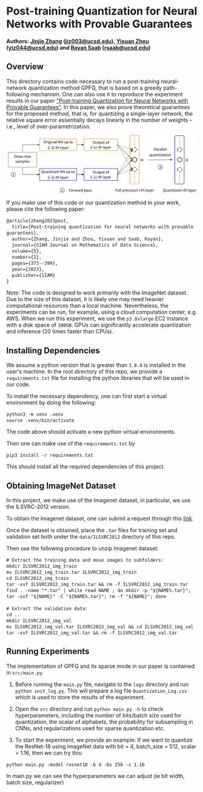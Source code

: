 # Post-training Quantization for Neural Networks with Provable Guarantees

#### Authors: [Jinjie Zhang](https://jayzhang0727.github.io/) (jiz003@ucsd.edu), [Yixuan Zhou](https://yixuanseanzhou.github.io/) (yiz044@ucsd.edu) and [Rayan Saab](https://mathweb.ucsd.edu/~rsaab/) (rsaab@ucsd.edu)

## Overview 
This directory contains code necessary to run a post-training neural-network quantization method GPFQ, that
is based on a greedy path-following mechanism. One can also use it to reproduce the experiment results in our paper ["Post-training Quantization for Neural Networks with Provable Guarantees"](https://arxiv.org/abs/2201.11113). In this paper, we also prove theoretical guarantees for the proposed method, that is, for quantizing a single-layer network, the relative square error essentially decays linearly in the number of weights – i.e., level of over-parametrization. 

![Quantization Scheme](./imgs/algorithm.png)

If you make use of this code or our quantization method in your work, please cite the following paper:

    @article{zhang2023post,
      title={Post-training quantization for neural networks with provable guarantees},
      author={Zhang, Jinjie and Zhou, Yixuan and Saab, Rayan},
      journal={SIAM Journal on Mathematics of Data Science},
      volume={5},
      number={2},
      pages={373--399},
      year={2023},
      publisher={SIAM}
    }

*Note:* The code is designed to work primarily with the ImageNet dataset. Due to the size of this dataset, it is likely one may need heavier computational resources than a local machine. Nevertheless, the experiments can be run, for example, using a cloud computation center, e.g. AWS. When we run this experiment, we use the `p3.8xlarge` EC2 instance with a disk space of `300GB`. GPUs can significantly accelerate quantization and inference (20 times faster than CPUs).

## Installing Dependencies
We assume a python version that is greater than `3.8.0` is installed in the user's 
machine. In the root directory of this repo, we provide a `requirements.txt` file for installing the python libraries that will be used in our code. 

To install the necessary dependency, one can first start a virtual environment
by doing the following: 
```
python3 -m venv .venv
source .venv/bin/activate
```
The code above should activate a new python virtual environments.

Then one can make use of the `requirements.txt` by 
```
pip3 install -r requirements.txt
```
This should install all the required dependencies of this project. 

## Obtaining ImageNet Dataset

In this project, we make use of the Imagenet dataset, 
in particular, we use the ILSVRC-2012 version. 

To obtain the Imagenet dataset, one can submit a request through this [link](https://image-net.org/request).

Once the dataset is obtained, place the `.tar` files for training set and validation set both under the `data/ILSVRC2012` directory of this repo. 

Then use the following procedure to unzip Imagenet dataset:
```
# Extract the training data and move images to subfolders:
mkdir ILSVRC2012_img_train
mv ILSVRC2012_img_train.tar ILSVRC2012_img_train 
cd ILSVRC2012_img_train 
tar -xvf ILSVRC2012_img_train.tar && rm -f ILSVRC2012_img_train.tar
find . -name "*.tar" | while read NAME ; do mkdir -p "${NAME%.tar}"; tar -xvf "${NAME}" -C "${NAME%.tar}"; rm -f "${NAME}"; done

# Extract the validation data:
cd ..
mkdir ILSVRC2012_img_val
mv ILSVRC2012_img_val.tar ILSVRC2012_img_val && cd ILSVRC2012_img_val
tar -xvf ILSVRC2012_img_val.tar && rm -f ILSVRC2012_img_val.tar
``` 

## Running Experiments

The implementation of GPFQ and its sparse mode in our paper is contained in `src/main.py`. 

1. Before running the `main.py` file, navigate to the `logs` directory and run `python init_log.py`. This will prepare a log file `Quantization_Log.csv` which is used to store the results of the experiment. 

2. Open the `src` directory and run `python main.py -h` to check hyperparameters, including the number of bits/batch size used for quantization, the scalar of alphabets, the probability for subsampling in CNNs, and regularizations used for sparse quantization etc.

3. To start the experiment, we provide an example: If we want to quantize the ResNet-18 using ImageNet data with bit = 4, batch_size = 512, scalar = 1.16, then we can try this:
```
python main.py -model resnet18 -b 4 -bs 256 -s 1.16
```
In main.py we can see the hyperparameters we can adjust (ie bit width, batch size, regularizer)
